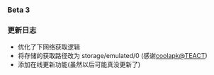 ### Beta 3
### 更新日志
- 优化了下网络获取逻辑
- 将存储的获取路径改为 storage/emulated/0 (感谢[coolapk@TEACT](http://www.coolapk.com/u/1436689))
- 添加在线更新功能(虽然以后可能真没更新了)
